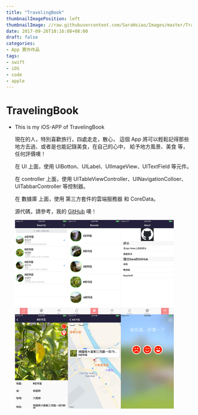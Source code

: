 ```yaml
---
title: "TravelingBook"
thumbnailImagePosition: left
thumbnailImage: //raw.githubusercontent.com/SaraHsiao/Images/master/TravelingBook/TravelingBook0.png
date: 2017-09-26T18:16:08+08:00
draft: false
categories:
- App 實作作品
tags:
- swift
- iOS
- code
- apple
---
```


# TravelingBook

<ul>
<li>This is my iOS-APP of TravelingBook</li>

現在的人，特別喜歡旅行，四處走走，散心，
這個 App 將可以輕鬆記得那些地方去過、或者是也能記錄美食，在自己的心中，
給予地方風景、美食 等，任何評價噢！

在 UI 上面，使用 UIBotton、UILabel、UIImageView、UITextField 等元件。

在 controller 上面，使用 UITableViewController、UINavigationColloer、UITabbarController 等控制器。

在 數據庫 上面，使用 第三方套件的雲端服務器 和 CoreData。

源代碼，請參考，我的 [GitHub](https://github.com/SaraHsiao/EasySwift/tree/master/Cloud "TravelingBook") 噢！

<img src="https://raw.githubusercontent.com/SaraHsiao/Images/master/TravelingBook/TravelingBook.jpg" style="zoom:50%" />
